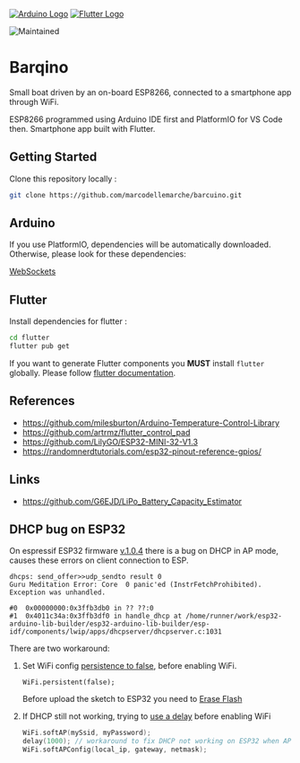 [![Arduino Logo](https://www.vectorlogo.zone/logos/arduino/arduino-icon.svg)](https://arduino.cc/) 
[![Flutter Logo](https://www.vectorlogo.zone/logos/flutterio/flutterio-icon.svg)](https://flutter.dev/)

![Maintained](https://img.shields.io/badge/mantained-yes-green)
<!-- [![License](http://img.shields.io/badge/Licence-MIT-brightgreen.svg)](LICENSE.md) -->

# Barqino

Small boat driven by an on-board ESP8266, connected to a smartphone app through WiFi.

ESP8266 programmed using Arduino IDE first and PlatformIO for VS Code then. Smartphone app built with Flutter.

## Getting Started

Clone this repository locally :

``` bash
git clone https://github.com/marcodellemarche/barcuino.git
```

## Arduino

If you use PlatformIO, dependencies will be automatically downloaded. Otherwise, please look for these dependencies:

[WebSockets](https://github.com/Links2004/arduinoWebSockets/blob/master/src/WebSocketsServer.h)

## Flutter

Install dependencies for flutter :

``` bash
cd flutter
flutter pub get
```

If you want to generate Flutter components you **MUST** install `flutter` globally.
Please follow [flutter documentation](https://flutter.dev/docs/get-started/install).

## References

* https://github.com/milesburton/Arduino-Temperature-Control-Library
* https://github.com/artrmz/flutter_control_pad
* https://github.com/LilyGO/ESP32-MINI-32-V1.3
* https://randomnerdtutorials.com/esp32-pinout-reference-gpios/

## Links

* https://github.com/G6EJD/LiPo_Battery_Capacity_Estimator

## DHCP bug on ESP32

On espressif ESP32 firmware [v.1.0.4](https://github.com/espressif/arduino-esp32/releases/tag/1.0.4) there is a bug on DHCP in AP mode, causes these errors on client connection to ESP.
```
dhcps: send_offer>>udp_sendto result 0
Guru Meditation Error: Core  0 panic'ed (InstrFetchProhibited). Exception was unhandled.
```
```
#0  0x00000000:0x3ffb3db0 in ?? ??:0
#1  0x4011c34a:0x3ffb3df0 in handle_dhcp at /home/runner/work/esp32-arduino-lib-builder/esp32-arduino-lib-builder/esp-idf/components/lwip/apps/dhcpserver/dhcpserver.c:1031
```
There are two workaround:
1. Set WiFi config [persistence to false](https://github.com/espressif/arduino-esp32/issues/2025#issuecomment-562848209), before enabling WiFi.
    ``` 
    WiFi.persistent(false); 
    ```
    Before upload the sketch to ESP32 you need to [Erase Flash](https://github.com/espressif/esptool#erase-flash-erase_flash--erase-region)

2. If DHCP still not working, trying to [use a delay](https://github.com/espressif/arduino-esp32/issues/2025#issuecomment-544131287) before enabling WiFi
    ``` c++
    WiFi.softAP(mySsid, myPassword);
    delay(1000); // workaround to fix DHCP not working on ESP32 when AP Mode!!!
    WiFi.softAPConfig(local_ip, gateway, netmask);
    ```

